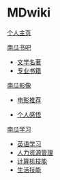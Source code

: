 # MDwiki

[个人主页](index.md)

[南瓜书吧]()

  * [文学名著](南瓜书吧/文学名著.md)
  * [专业书籍](南瓜书吧/专业书籍.md)

[南瓜影像]()

  * [电影推荐](南瓜影像/电影推荐.md)

  * [个人感悟](南瓜影像/个人感悟.md)

[南瓜学习]()

 * [英语学习](南瓜学习/英语学习.md)
 * [人力资源管理](南瓜学习/人力资源管理.md)
 * [计算机技能](南瓜学习/计算机技能.md)
 * [生活技能](南瓜学习/生活技能.md)

